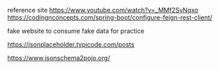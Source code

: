 reference site 
https://www.youtube.com/watch?v=_MMf2SvNqxo
https://codingnconcepts.com/spring-boot/configure-feign-rest-client/

fake website to consume fake data for practice 

https://jsonplaceholder.typicode.com/posts

https://www.jsonschema2pojo.org/